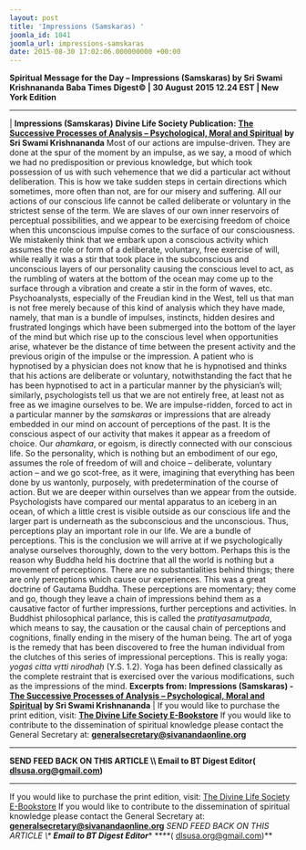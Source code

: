 ```yaml
---
layout: post
title: 'Impressions (Samskaras) '
joomla_id: 1041
joomla_url: impressions-samskaras
date: 2015-08-30 17:02:06.000000000 +00:00
---
```

**Spiritual Message for the Day – Impressions (Samskaras) by Sri Swami Krishnananda**
 **Baba Times Digest© | 30 August 2015 12.24 EST | New York Edition**
* * *
| 
**Impressions (Samskaras)**
**Divine Life Society Publication:** [**The Successive Processes of Analysis – Psychological, Moral and Spiritual**](http://swami-krishnananda.org/disc/disc_250.html)
**by Sri Swami Krishnananda**
Most of our actions are impulse-driven. They are done at the spur of the moment by an impulse, as we say, a mood of which we had no predisposition or previous knowledge, but which took possession of us with such vehemence that we did a particular act without deliberation. This is how we take sudden steps in certain directions which sometimes, more often than not, are for our misery and suffering.
All our actions of our conscious life cannot be called deliberate or voluntary in the strictest sense of the term. We are slaves of our own inner reservoirs of perceptual possibilities, and we appear to be exercising freedom of choice when this unconscious impulse comes to the surface of our consciousness. We mistakenly think that we embark upon a conscious activity which assumes the role or form of a deliberate, voluntary, free exercise of will, while really it was a stir that took place in the subconscious and unconscious layers of our personality causing the conscious level to act, as the rumbling of waters at the bottom of the ocean may come up to the surface through a vibration and create a stir in the form of waves, etc.
Psychoanalysts, especially of the Freudian kind in the West, tell us that man is not free merely because of this kind of analysis which they have made, namely, that man is a bundle of impulses, instincts, hidden desires and frustrated longings which have been submerged into the bottom of the layer of the mind but which rise up to the conscious level when opportunities arise, whatever be the distance of time between the present activity and the previous origin of the impulse or the impression. A patient who is hypnotised by a physician does not know that he is hypnotised and thinks that his actions are deliberate or voluntary, notwithstanding the fact that he has been hypnotised to act in a particular manner by the physician’s will; similarly, psychologists tell us that we are not entirely free, at least not as free as we imagine ourselves to be. We are impulse-ridden, forced to act in a particular manner by the _samskaras_ or impressions that are already embedded in our mind on account of perceptions of the past. It is the conscious aspect of our activity that makes it appear as a freedom of choice. Our _ahamkara_, or egoism, is directly connected with our conscious life. So the personality, which is nothing but an embodiment of our ego, assumes the role of freedom of will and choice – deliberate, voluntary action – and we go scot-free, as it were, imagining that everything has been done by us wantonly, purposely, with predetermination of the course of action. But we are deeper within ourselves than we appear from the outside. Psychologists have compared our mental apparatus to an iceberg in an ocean, of which a little crest is visible outside as our conscious life and the larger part is underneath as the subconscious and the unconscious.
Thus, perceptions play an important role in our life. We are a bundle of perceptions. This is the conclusion we will arrive at if we psychologically analyse ourselves thoroughly, down to the very bottom. Perhaps this is the reason why Buddha held his doctrine that all the world is nothing but a movement of perceptions. There are no substantialities behind things; there are only perceptions which cause our experiences. This was a great doctrine of Gautama Buddha. These perceptions are momentary; they come and go, though they leave a chain of impressions behind them as a causative factor of further impressions, further perceptions and activities. In Buddhist philosophical parlance, this is called the _pratityasamutpada_, which means to say, the causation or the causal chain of perceptions and cognitions, finally ending in the misery of the human being.
The art of yoga is the remedy that has been discovered to free the human individual from the clutches of this series of impressional perceptions. This is really yoga: _yogaś citta vṛtti nirodhaḥ_ (Y.S. 1.2). Yoga has been defined classically as the complete restraint that is exercised over the various modifications, such as the impressions of the mind.
**Excerpts from:** **Impressions (Samskaras) - [The Successive Processes of Analysis – Psychological, Moral and Spiritual](http://swami-krishnananda.org/disc/disc_250.html) by Sri Swami Krishnananda**
 |
If you would like to purchase the print edition, visit: **[The Divine Life Society E-Bookstore](http://www.dlshq.org/download/download.htm)**
If you would like to contribute to the dissemination of spiritual knowledge please contact the General Secretary at: [](mailto:%20%3Cscript%20type=%27text/javascript%27%3E%20%3C%21--%20var%20prefix%20=%20%27ma%27%20+%20%27il%27%20+%20%27to%27;%20var%20path%20=%20%27hr%27%20+%20%27ef%27%20+%20%27=%27;%20var%20addy57016%20=%20%27generalsecretary%27%20+%20%27@%27;%20addy57016%20=%20addy57016%20+%20%27sivanandaonline%27%20+%20%27.%27%20+%20%27org%27;%20document.write%28%27%3Ca%20%27%20+%20path%20+%20%27%5C%27%27%20+%20prefix%20+%20%27:%27%20+%20addy57016%20+%20%27%5C%27%3E%27%29;%20document.write%28addy57016%29;%20document.write%28%27%3C%5C/a%3E%27%29;%20//--%3E%5Cn%20%3C/script%3E%3Cscript%20type=%27text/javascript%27%3E%20%3C%21--%20document.write%28%27%3Cspan%20style=%5C%27display:%20none;%5C%27%3E%27%29;%20//--%3E%20%3C/script%3EThis%20email%20address%20is%20being%20protected%20from%20spambots.%20You%20need%20JavaScript%20enabled%20to%20view%20it.%20%3Cscript%20type=%27text/javascript%27%3E%20%3C%21--%20document.write%28%27%3C/%27%29;%20document.write%28%27span%3E%27%29;%20//--%3E%20%3C/script%3E?subject=Contribution%20to%20Dissemination%20of%20Spiritual%20Knowledge) **generalsecretary@sivanandaonline.org**
****
**SEND FEED BACK ON THIS ARTICLE \\\ Email to BT Digest Editor[](mailto:%20%3Cscript%20type=%27text/javascript%27%3E%20%3C%21--%20var%20prefix%20=%20%27ma%27%20+%20%27il%27%20+%20%27to%27;%20var%20path%20=%20%27hr%27%20+%20%27ef%27%20+%20%27=%27;%20var%20addy72654%20=%20%27dlsusa.org%27%20+%20%27@%27;%20addy72654%20=%20addy72654%20+%20%27gmail%27%20+%20%27.%27%20+%20%27com%27;%20document.write%28%27%3Ca%20%27%20+%20path%20+%20%27%5C%27%27%20+%20prefix%20+%20%27:%27%20+%20addy72654%20+%20%27%5C%27%3E%27%29;%20document.write%28addy72654%29;%20document.write%28%27%3C%5C/a%3E%27%29;%20//--%3E%5Cn%20%3C/script%3E%3Cscript%20type=%27text/javascript%27%3E%20%3C%21--%20document.write%28%27%3Cspan%20style=%5C%27display:%20none;%5C%27%3E%27%29;%20//--%3E%20%3C/script%3EThis%20email%20address%20is%20being%20protected%20from%20spambots.%20You%20need%20JavaScript%20enabled%20to%20view%20it.%20%3Cscript%20type=%27text/javascript%27%3E%20%3C%21--%20document.write%28%27%3C/%27%29;%20document.write%28%27span%3E%27%29;%20//--%3E%20%3C/script%3E?subject=DLS%20Posts)( [dlsusa.org@gmail.com](mailto:dlsusa.org@gmail.com))**
* * *
  
If you would like to purchase the print edition, visit: [The Divine Life Society E-Bookstore](http://www.dlshq.org/download/download.htm)
If you would like to contribute to the dissemination of spiritual knowledge please contact the General Secretary at: **[generalsecretary@sivanandaonline.org](mailto:generalsecretary@sivanandaonline.org)**
**SEND FEED BACK ON THIS ARTICLE \\\**  **Email to BT Digest Editor**** [](mailto:%20%3Cscript%20type=%27text/javascript%27%3E%20%3C%21--%20var%20prefix%20=%20%27ma%27%20+%20%27il%27%20+%20%27to%27;%20var%20path%20=%20%27hr%27%20+%20%27ef%27%20+%20%27=%27;%20var%20addy72654%20=%20%27dlsusa.org%27%20+%20%27@%27;%20addy72654%20=%20addy72654%20+%20%27gmail%27%20+%20%27.%27%20+%20%27com%27;%20document.write%28%27%3Ca%20%27%20+%20path%20+%20%27%5C%27%27%20+%20prefix%20+%20%27:%27%20+%20addy72654%20+%20%27%5C%27%3E%27%29;%20document.write%28addy72654%29;%20document.write%28%27%3C%5C/a%3E%27%29;%20//--%3E%5Cn%20%3C/script%3E%3Cscript%20type=%27text/javascript%27%3E%20%3C%21--%20document.write%28%27%3Cspan%20style=%5C%27display:%20none;%5C%27%3E%27%29;%20//--%3E%20%3C/script%3EThis%20email%20address%20is%20being%20protected%20from%20spambots.%20You%20need%20JavaScript%20enabled%20to%20view%20it.%20%3Cscript%20type=%27text/javascript%27%3E%20%3C%21--%20document.write%28%27%3C/%27%29;%20document.write%28%27span%3E%27%29;%20//--%3E%20%3C/script%3E?subject=DLS%20Posts)****( [dlsusa.org@gmail.com](mailto:dlsusa.org@gmail.com))**  
